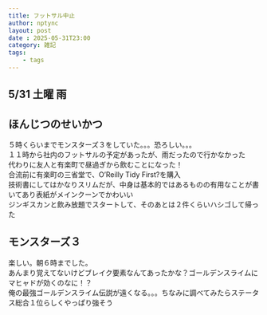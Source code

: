```yaml
---
title: フットサル中止
author: nptync
layout: post
date : 2025-05-31T23:00
category: 雑記
tags:
    - tags
---
```

## 5/31 土曜 雨
## ほんじつのせいかつ
５時くらいまでモンスターズ３をしていた。。。恐ろしい。。。\
１１時から社内のフットサルの予定があったが、雨だったので行かなかった\
代わりに友人と有楽町で昼過ぎから飲むことになった！\
合流前に有楽町の三省堂で、O’Reilly Tidy First?を購入\
技術書にしてはかなりスリムだが、中身は基本的ではあるものの有用なことが書いてあり表紙がメインクーンでかわいい\
ジンギスカンと飲み放題でスタートして、そのあとは２件くらいハシゴして帰った
## モンスターズ３
楽しい。朝６時までした。\
あんまり覚えてないけどブレイク要素なんてあったかな？ゴールデンスライムにマヒャドが効くのなに！？\
俺の最強ゴールデンスライム伝説が遠くなる。。。ちなみに調べてみたらステータス総合１位らしくやっぱり強そう
